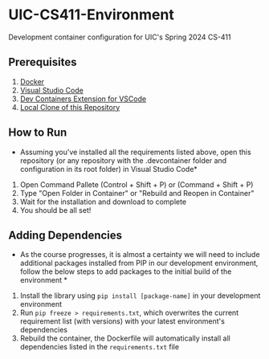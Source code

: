 # UIC-CS411-Environment
Development container configuration for UIC's Spring 2024 CS-411

## Prerequisites
1. [Docker](https://www.docker.com/get-started/)
2. [Visual Studio Code](https://code.visualstudio.com/Download)
3. [Dev Containers Extension for VSCode](https://marketplace.visualstudio.com/items?itemName=ms-vscode-remote.remote-containers)
4. [Local Clone of this Repository](https://github.com/garrettpfoy/UIC-CS411-Environment)

## How to Run
* Assuming you've installed all the requirements listed above, open this repository (or any repository with the .devcontainer folder and configuration in its root folder) in Visual Studio Code*

1. Open Command Pallete (Control + Shift + P) or (Command + Shift + P)
2. Type "Open Folder in Container" or "Rebuild and Reopen in Container"
3. Wait for the installation and download to complete
4. You should be all set!

## Adding Dependencies
* As the course progresses, it is almost a certainty we will need to include additional packages installed from PIP in our development environment, follow the below steps to add packages to the initial build of the environment *

1. Install the library using `pip install [package-name]` in your development environment
2. Run `pip freeze > requirements.txt`, which overwrites the current requirement list (with versions) with your latest environment's dependencies
3. Rebuild the container, the Dockerfile will automatically install all dependencies listed in the `requirements.txt` file
